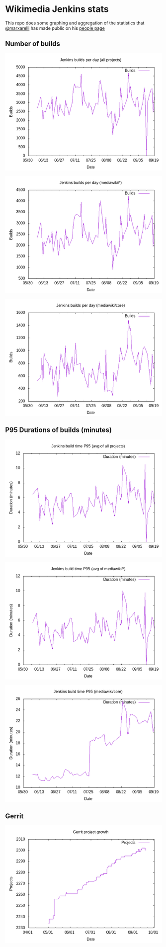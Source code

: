 # Wikimedia Jenkins stats

This repo does some graphing and aggregation of the statistics that
[@marxarelli](https://github.com/marxarelli) has made public on his [people
page](https://people.wikimedia.org/~dduvall/jenkins/)

## Number of builds

![](img/jenkins-builds-all.png)

![](img/jenkins-builds-mw.png)

![](img/jenkins-builds-mw-core.png)

## P95 Durations of builds (minutes)

![](img/jenkins-p95-all.png)

![](img/jenkins-p95-mw.png)

![](img/jenkins-p95-mw-core.png)

## Gerrit

![](img/gerrit-project-count.png)
